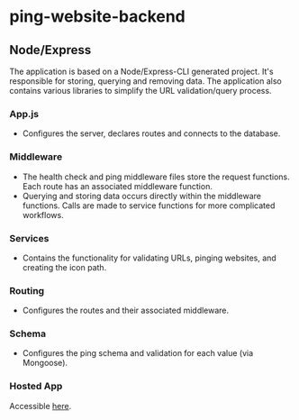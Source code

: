 # ping-website-backend

## Node/Express

The application is based on a Node/Express-CLI generated project. It's responsible for storing, querying and removing data. The application also contains various libraries to simplify the URL validation/query process.

### App.js

- Configures the server, declares routes and connects to the database.

### Middleware

- The health check and ping middleware files store the request functions. Each route has an associated middleware function.
- Querying and storing data occurs directly within the middleware functions. Calls are made to service functions for more complicated workflows.

### Services

- Contains the functionality for validating URLs, pinging websites, and creating the icon path.

### Routing

- Configures the routes and their associated middleware.

### Schema

- Configures the ping schema and validation for each value (via Mongoose).

### Hosted App

Accessible [here](https://ping-website-backend-08265.herokuapp.com/healthcheck).